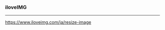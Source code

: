### iloveIMG
---
https://www.iloveimg.com/ja/resize-image


```
```

```
```

```
```

```
```

```
```
